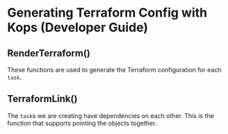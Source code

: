 # Generating Terraform Config with Kops (Developer Guide)

## RenderTerraform()

These functions are used to generate the Terraform configuration for each `task`.

## TerraformLink()

The `task`s we are creating have dependencies on each other. This is the function that supports pointing the objects together.

